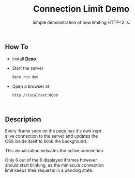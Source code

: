 
<div align = center >

#  Connection Limit Demo

Simple demonstration of how limiting HTTP<2 is.

</div>

<br>

## How To

-   Install **[Deno]**

-   Start the server

    ```sh
    deno run dev
    ```

-   Open a browser at

    ```
    http://localhost:8000
    ```

<br>

## Description

Every iframe seen on the page has it's own kept  
alive connection to the server and updates the  
CSS inside itself to blink the background.

This visualization indicates the active connection.

Only 6 out of the 9 displayed iframes however  
should start blinking, as the miniscule connection  
limit keeps their requests in a pending state.

<br>

<!----------------------------------------------------------------------------->

[Blog]: https://jsless.deno.dev/blog/CSS-Event-Listeners-Sparks
[Demo]: https://jsless-demo-sparks.deno.dev/
[Deno]: https://deno.com/
